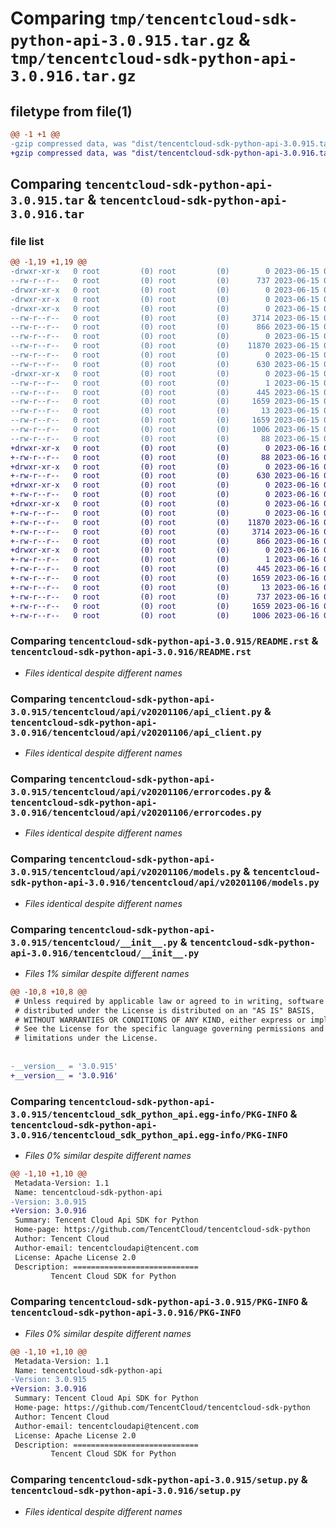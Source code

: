 # Comparing `tmp/tencentcloud-sdk-python-api-3.0.915.tar.gz` & `tmp/tencentcloud-sdk-python-api-3.0.916.tar.gz`

## filetype from file(1)

```diff
@@ -1 +1 @@
-gzip compressed data, was "dist/tencentcloud-sdk-python-api-3.0.915.tar", last modified: Thu Jun 15 00:17:33 2023, max compression
+gzip compressed data, was "dist/tencentcloud-sdk-python-api-3.0.916.tar", last modified: Fri Jun 16 00:26:35 2023, max compression
```

## Comparing `tencentcloud-sdk-python-api-3.0.915.tar` & `tencentcloud-sdk-python-api-3.0.916.tar`

### file list

```diff
@@ -1,19 +1,19 @@
-drwxr-xr-x   0 root         (0) root         (0)        0 2023-06-15 00:17:33.000000 tencentcloud-sdk-python-api-3.0.915/
--rw-r--r--   0 root         (0) root         (0)      737 2023-06-15 00:17:33.000000 tencentcloud-sdk-python-api-3.0.915/README.rst
-drwxr-xr-x   0 root         (0) root         (0)        0 2023-06-15 00:17:33.000000 tencentcloud-sdk-python-api-3.0.915/tencentcloud/
-drwxr-xr-x   0 root         (0) root         (0)        0 2023-06-15 00:17:33.000000 tencentcloud-sdk-python-api-3.0.915/tencentcloud/api/
-drwxr-xr-x   0 root         (0) root         (0)        0 2023-06-15 00:17:33.000000 tencentcloud-sdk-python-api-3.0.915/tencentcloud/api/v20201106/
--rw-r--r--   0 root         (0) root         (0)     3714 2023-06-15 00:17:33.000000 tencentcloud-sdk-python-api-3.0.915/tencentcloud/api/v20201106/api_client.py
--rw-r--r--   0 root         (0) root         (0)      866 2023-06-15 00:17:33.000000 tencentcloud-sdk-python-api-3.0.915/tencentcloud/api/v20201106/errorcodes.py
--rw-r--r--   0 root         (0) root         (0)        0 2023-06-15 00:17:33.000000 tencentcloud-sdk-python-api-3.0.915/tencentcloud/api/v20201106/__init__.py
--rw-r--r--   0 root         (0) root         (0)    11870 2023-06-15 00:17:33.000000 tencentcloud-sdk-python-api-3.0.915/tencentcloud/api/v20201106/models.py
--rw-r--r--   0 root         (0) root         (0)        0 2023-06-15 00:17:33.000000 tencentcloud-sdk-python-api-3.0.915/tencentcloud/api/__init__.py
--rw-r--r--   0 root         (0) root         (0)      630 2023-06-15 00:17:33.000000 tencentcloud-sdk-python-api-3.0.915/tencentcloud/__init__.py
-drwxr-xr-x   0 root         (0) root         (0)        0 2023-06-15 00:17:33.000000 tencentcloud-sdk-python-api-3.0.915/tencentcloud_sdk_python_api.egg-info/
--rw-r--r--   0 root         (0) root         (0)        1 2023-06-15 00:17:33.000000 tencentcloud-sdk-python-api-3.0.915/tencentcloud_sdk_python_api.egg-info/dependency_links.txt
--rw-r--r--   0 root         (0) root         (0)      445 2023-06-15 00:17:33.000000 tencentcloud-sdk-python-api-3.0.915/tencentcloud_sdk_python_api.egg-info/SOURCES.txt
--rw-r--r--   0 root         (0) root         (0)     1659 2023-06-15 00:17:33.000000 tencentcloud-sdk-python-api-3.0.915/tencentcloud_sdk_python_api.egg-info/PKG-INFO
--rw-r--r--   0 root         (0) root         (0)       13 2023-06-15 00:17:33.000000 tencentcloud-sdk-python-api-3.0.915/tencentcloud_sdk_python_api.egg-info/top_level.txt
--rw-r--r--   0 root         (0) root         (0)     1659 2023-06-15 00:17:33.000000 tencentcloud-sdk-python-api-3.0.915/PKG-INFO
--rw-r--r--   0 root         (0) root         (0)     1006 2023-06-15 00:17:33.000000 tencentcloud-sdk-python-api-3.0.915/setup.py
--rw-r--r--   0 root         (0) root         (0)       88 2023-06-15 00:17:33.000000 tencentcloud-sdk-python-api-3.0.915/setup.cfg
+drwxr-xr-x   0 root         (0) root         (0)        0 2023-06-16 00:26:35.000000 tencentcloud-sdk-python-api-3.0.916/
+-rw-r--r--   0 root         (0) root         (0)       88 2023-06-16 00:26:35.000000 tencentcloud-sdk-python-api-3.0.916/setup.cfg
+drwxr-xr-x   0 root         (0) root         (0)        0 2023-06-16 00:26:35.000000 tencentcloud-sdk-python-api-3.0.916/tencentcloud/
+-rw-r--r--   0 root         (0) root         (0)      630 2023-06-16 00:26:35.000000 tencentcloud-sdk-python-api-3.0.916/tencentcloud/__init__.py
+drwxr-xr-x   0 root         (0) root         (0)        0 2023-06-16 00:26:35.000000 tencentcloud-sdk-python-api-3.0.916/tencentcloud/api/
+-rw-r--r--   0 root         (0) root         (0)        0 2023-06-16 00:26:35.000000 tencentcloud-sdk-python-api-3.0.916/tencentcloud/api/__init__.py
+drwxr-xr-x   0 root         (0) root         (0)        0 2023-06-16 00:26:35.000000 tencentcloud-sdk-python-api-3.0.916/tencentcloud/api/v20201106/
+-rw-r--r--   0 root         (0) root         (0)        0 2023-06-16 00:26:35.000000 tencentcloud-sdk-python-api-3.0.916/tencentcloud/api/v20201106/__init__.py
+-rw-r--r--   0 root         (0) root         (0)    11870 2023-06-16 00:26:35.000000 tencentcloud-sdk-python-api-3.0.916/tencentcloud/api/v20201106/models.py
+-rw-r--r--   0 root         (0) root         (0)     3714 2023-06-16 00:26:35.000000 tencentcloud-sdk-python-api-3.0.916/tencentcloud/api/v20201106/api_client.py
+-rw-r--r--   0 root         (0) root         (0)      866 2023-06-16 00:26:35.000000 tencentcloud-sdk-python-api-3.0.916/tencentcloud/api/v20201106/errorcodes.py
+drwxr-xr-x   0 root         (0) root         (0)        0 2023-06-16 00:26:35.000000 tencentcloud-sdk-python-api-3.0.916/tencentcloud_sdk_python_api.egg-info/
+-rw-r--r--   0 root         (0) root         (0)        1 2023-06-16 00:26:35.000000 tencentcloud-sdk-python-api-3.0.916/tencentcloud_sdk_python_api.egg-info/dependency_links.txt
+-rw-r--r--   0 root         (0) root         (0)      445 2023-06-16 00:26:35.000000 tencentcloud-sdk-python-api-3.0.916/tencentcloud_sdk_python_api.egg-info/SOURCES.txt
+-rw-r--r--   0 root         (0) root         (0)     1659 2023-06-16 00:26:35.000000 tencentcloud-sdk-python-api-3.0.916/tencentcloud_sdk_python_api.egg-info/PKG-INFO
+-rw-r--r--   0 root         (0) root         (0)       13 2023-06-16 00:26:35.000000 tencentcloud-sdk-python-api-3.0.916/tencentcloud_sdk_python_api.egg-info/top_level.txt
+-rw-r--r--   0 root         (0) root         (0)      737 2023-06-16 00:26:35.000000 tencentcloud-sdk-python-api-3.0.916/README.rst
+-rw-r--r--   0 root         (0) root         (0)     1659 2023-06-16 00:26:35.000000 tencentcloud-sdk-python-api-3.0.916/PKG-INFO
+-rw-r--r--   0 root         (0) root         (0)     1006 2023-06-16 00:26:35.000000 tencentcloud-sdk-python-api-3.0.916/setup.py
```

### Comparing `tencentcloud-sdk-python-api-3.0.915/README.rst` & `tencentcloud-sdk-python-api-3.0.916/README.rst`

 * *Files identical despite different names*

### Comparing `tencentcloud-sdk-python-api-3.0.915/tencentcloud/api/v20201106/api_client.py` & `tencentcloud-sdk-python-api-3.0.916/tencentcloud/api/v20201106/api_client.py`

 * *Files identical despite different names*

### Comparing `tencentcloud-sdk-python-api-3.0.915/tencentcloud/api/v20201106/errorcodes.py` & `tencentcloud-sdk-python-api-3.0.916/tencentcloud/api/v20201106/errorcodes.py`

 * *Files identical despite different names*

### Comparing `tencentcloud-sdk-python-api-3.0.915/tencentcloud/api/v20201106/models.py` & `tencentcloud-sdk-python-api-3.0.916/tencentcloud/api/v20201106/models.py`

 * *Files identical despite different names*

### Comparing `tencentcloud-sdk-python-api-3.0.915/tencentcloud/__init__.py` & `tencentcloud-sdk-python-api-3.0.916/tencentcloud/__init__.py`

 * *Files 1% similar despite different names*

```diff
@@ -10,8 +10,8 @@
 # Unless required by applicable law or agreed to in writing, software
 # distributed under the License is distributed on an "AS IS" BASIS,
 # WITHOUT WARRANTIES OR CONDITIONS OF ANY KIND, either express or implied.
 # See the License for the specific language governing permissions and
 # limitations under the License.
 
 
-__version__ = '3.0.915'
+__version__ = '3.0.916'
```

### Comparing `tencentcloud-sdk-python-api-3.0.915/tencentcloud_sdk_python_api.egg-info/PKG-INFO` & `tencentcloud-sdk-python-api-3.0.916/tencentcloud_sdk_python_api.egg-info/PKG-INFO`

 * *Files 0% similar despite different names*

```diff
@@ -1,10 +1,10 @@
 Metadata-Version: 1.1
 Name: tencentcloud-sdk-python-api
-Version: 3.0.915
+Version: 3.0.916
 Summary: Tencent Cloud Api SDK for Python
 Home-page: https://github.com/TencentCloud/tencentcloud-sdk-python
 Author: Tencent Cloud
 Author-email: tencentcloudapi@tencent.com
 License: Apache License 2.0
 Description: ============================
         Tencent Cloud SDK for Python
```

### Comparing `tencentcloud-sdk-python-api-3.0.915/PKG-INFO` & `tencentcloud-sdk-python-api-3.0.916/PKG-INFO`

 * *Files 0% similar despite different names*

```diff
@@ -1,10 +1,10 @@
 Metadata-Version: 1.1
 Name: tencentcloud-sdk-python-api
-Version: 3.0.915
+Version: 3.0.916
 Summary: Tencent Cloud Api SDK for Python
 Home-page: https://github.com/TencentCloud/tencentcloud-sdk-python
 Author: Tencent Cloud
 Author-email: tencentcloudapi@tencent.com
 License: Apache License 2.0
 Description: ============================
         Tencent Cloud SDK for Python
```

### Comparing `tencentcloud-sdk-python-api-3.0.915/setup.py` & `tencentcloud-sdk-python-api-3.0.916/setup.py`

 * *Files identical despite different names*


